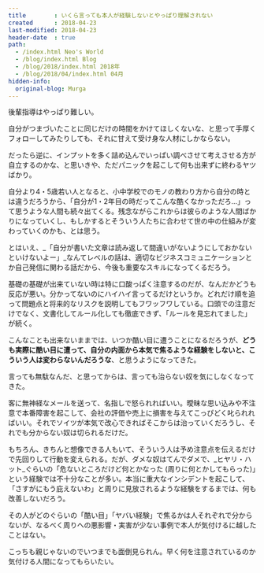 ```yaml
---
title        : いくら言っても本人が経験しないとやっぱり理解されない
created      : 2018-04-23
last-modified: 2018-04-23
header-date  : true
path:
  - /index.html Neo's World
  - /blog/index.html Blog
  - /blog/2018/index.html 2018年
  - /blog/2018/04/index.html 04月
hidden-info:
  original-blog: Murga
---
```


後輩指導はやっぱり難しい。

自分がつまづいたことに同じだけの時間をかけてほしくないな、と思って手厚くフォローしてみたりしても、それに甘えて受け身な人材にしかならない。

だったら逆に、インプットを多く詰め込んでいっぱい調べさせて考えさせる方が自立するのかな、と思いきや、ただパニックを起こして何も出来ずに終わるヤツばかり。

自分より4・5歳若い人となると、小中学校でのモノの教わり方から自分の時とは違うだろうから、「自分が1・2年目の時だってこんな酷くなかっただろ…」って思うような人間も続々出てくる。残念ながらこれからは彼らのような人間ばかりになっていくし、もしかするとそういう人たちに合わせて世の中の仕組みが変わっていくのかも、とは思う。

とはいえ、_「自分が書いた文章は読み返して間違いがないようにしておかないといけないよー」_なんてレベルの話は、適切なビジネスコミュニケーションとか自己発信に関わる話だから、今後も重要なスキルになってくるだろう。

基礎の基礎が出来ていない時は特に口酸っぱく注意するのだが、なんだかどうも反応が悪い。分かってないのにハイハイ言ってるだけというか。どれだけ順を追って問題点と将来的なリスクを説明してもフワッフワしている。口頭での注意だけでなく、文書化してルール化しても徹底できず、「ルールを見忘れてました」が続く。

こんなことも出来ないままでは、いつか酷い目に遭うことになるだろうが、__どうも実際に酷い目に遭って、自分の内面から本気で焦るような経験をしないと、こういう人は変わらないんだろうな__、と思うようになってきた。

言っても無駄なんだ、と思ってからは、言っても治らない奴を気にしなくなってきた。

客に無神経なメールを送って、名指しで怒られればいい。曖昧な思い込みや不注意で本番障害を起こして、会社の評価や売上に損害を与えてこっぴどく叱られればいい。それでソイツが本気で改心できればそこからは治っていくだろうし、それでも分からない奴は切られるだけだ。

もちろん、きちんと想像できる人もいて、そういう人は予め注意点を伝えるだけで先回りして行動を変えられる。だが、ダメな奴はてんでダメで、_ヒヤリ・ハット_ぐらいの「危ないところだけど何とかなった (周りに何とかしてもらった)」という経験では不十分なことが多い。本当に重大なインシデントを起こして、「さすがにもう庇えないわ」と周りに見放されるような経験をするまでは、何も改善しないだろう。

その人がどのぐらいの「酷い目」「ヤバい経験」で焦るかは人それぞれで分からないが、なるべく周りへの悪影響・実害が少ない事例で本人が気付けるに越したことはない。

こっちも親じゃないのでいつまでも面倒見られん。早く何を注意されているのか気付ける人間になってもらいたい。
